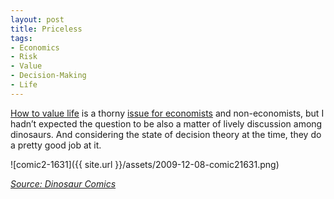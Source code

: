 ```yaml
---
layout: post
title: Priceless
tags:
- Economics
- Risk
- Value
- Decision-Making
- Life
---
```


[How to value life](http://www.qwantz.com/index.php?comic=1609) is a thorny [issue for economists](http://www.amazon.com/Priceless-Knowing-Price-Everything-Nothing/dp/1565848500) and non-economists, but I hadn’t expected the question to be also a matter of lively discussion among dinosaurs. And considering the state of decision theory at the time, they do a pretty good job at it.  

![comic2-1631]({{ site.url }}/assets/2009-12-08-comic21631.png)

*[Source: Dinosaur Comics](http://www.qwantz.com/index.php?comic=1609)*

